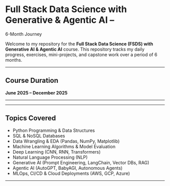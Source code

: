 # Full Stack Data Science with Generative & Agentic AI – 
6-Month Journey

Welcome to my repository for the **Full Stack Data Science (FSDS) with Generative AI & Agentic AI** course. This repository tracks my daily progress, exercises, mini-projects, and capstone work over a period of 6 months.

---

## Course Duration
**June 2025 – December 2025**  

---

---

## Topics Covered

- Python Programming & Data Structures
- SQL & NoSQL Databases
- Data Wrangling & EDA (Pandas, NumPy, Matplotlib)
- Machine Learning Algorithms & Model Evaluation
- Deep Learning (CNN, RNN, Transformers)
- Natural Language Processing (NLP)
- Generative AI (Prompt Engineering, LangChain, Vector DBs, RAG)
- Agentic AI (AutoGPT, BabyAGI, Autonomous Agents)
- MLOps, CI/CD & Cloud Deployments (AWS, GCP, Azure)

---
